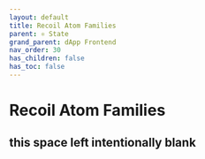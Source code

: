 ```yaml
---
layout: default
title: Recoil Atom Families
parent: ⚛️ State
grand_parent: dApp Frontend
nav_order: 30
has_children: false
has_toc: false
---
```


# Recoil Atom Families

## this space left intentionally blank